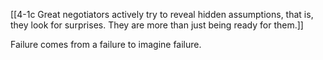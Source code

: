 [[4-1c Great negotiators actively try to reveal hidden assumptions, that is, they look for surprises. They are more than just being ready for them.]]

Failure comes from a failure to imagine failure.